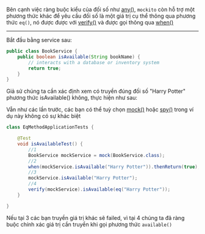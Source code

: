 Bên cạnh việc ràng buộc kiểu của đối số như [any()](../8-any-method), `mockito` còn hỗ trợ một phương thức khác để yêu cầu đối số là một giá trị cụ thể thông qua phương thức `eq()`, nó được được với [verify()](../5-verify) và được gọi thông qua [when()](../3-when-method)
***
Bắt đầu bằng service sau:
```java
public class BookService {
    public boolean isAvailable(String bookName) {
        // interacts with a database or inventory system
        return true;
    }
}
```

Giả sử chúng ta cần xác định xem có truyền đúng đối số "Harry Potter" phương thức isAvailable() không, thực hiện như sau:

Vẫn như các lần trước, các bạn có thể tuỳ chọn [mock()](../1-mock-method) hoặc [spy()](../2-spy-method) trong ví dụ này không có sự khác biệt
```java
class EqMethodApplicationTests {

    @Test
    void isAvailableTest() {
        //1
        BookService mockService = mock(BookService.class);
        //2 
        when(mockService.isAvailable("Harry Potter")).thenReturn(true);
        //3
        mockService.isAvailable("Harry Potter");
        //4
        verify(mockService).isAvailable(eq("Harry Potter"));
    }

}
```
Nếu tại 3 các bạn truyền giá trị khác sẽ failed, vì tại 4 chúng ta đã ràng buộc chính xác giá trị cần truyền khi gọi phương thức `available()`